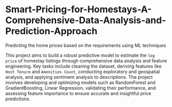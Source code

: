 # Smart-Pricing-for-Homestays-A-Comprehensive-Data-Analysis-and-Prediction-Approach
Predicting the home prices based on the requirements using ML techniques

This project aims to build a robust predictive model to estimate the `log price` of homestay listings through comprehensive data analysis and feature engineering. Key tasks include cleaning the dataset, deriving features like `Host Tenure` and `Amenities Count`, conducting exploratory and geospatial analysis, and applying sentiment analysis to descriptions. The project involves developing and optimizing models such as RandomForest and GradientBoosting, Linear Regression, validating their performance, and assessing feature importance to ensure accurate and insightful price predictions.
